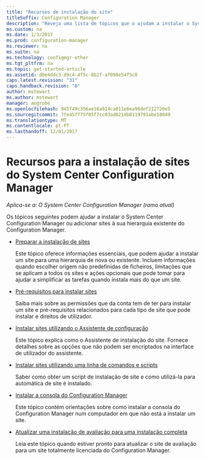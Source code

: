 ```yaml
---
title: "Recursos de instalação do site"
titleSuffix: Configuration Manager
description: "Reveja uma lista de tópicos que o ajudam a instalar o System Center Configuration Manager ou adicionar sites à sua hierarquia."
ms.custom: na
ms.date: 1/3/2017
ms.prod: configuration-manager
ms.reviewer: na
ms.suite: na
ms.technology: configmgr-other
ms.tgt_pltfrm: na
ms.topic: get-started-article
ms.assetid: d0e4ddc3-d9c4-4f5c-8b1f-af098e54f5c8
caps.latest.revision: "31"
caps.handback.revision: "0"
author: mstewart
ms.author: mstewart
manager: angrobe
ms.openlocfilehash: 945f49c356ae16a914ca011e6ea96def212720e5
ms.sourcegitcommit: 7fe45ff75f05f7cc03ad021db8119791abe18049
ms.translationtype: MT
ms.contentlocale: pt-PT
ms.lasthandoff: 12/01/2017
---
```

# <a name="resources-for-installing-system-center-configuration-manager-sites"></a>Recursos para a instalação de sites do System Center Configuration Manager

*Aplica-se a: O System Center Configuration Manager (ramo atual)*

Os tópicos seguintes podem ajudar a instalar o System Center Configuration Manager ou adicionar sites à sua hierarquia existente do Configuration Manager.

- [Preparar a instalação de sites](prepare-to-install-sites.md)

  Este tópico oferece informações essenciais, que podem ajudar a instalar um site para uma hierarquia de nova ou existente. Incluem informações quando escolher origem não predefinidas de ficheiros, limitações que se aplicam a todos os sites e ações opcionais que pode tomar para ajudar a simplificar as tarefas quando instala mais do que um site.

- [Pré-requisitos para instalar sites](prerequisites-for-installing-sites.md)

  Saiba mais sobre as permissões que da conta tem de ter para instalar um site e pré-requisitos relacionados para cada tipo de site que pode instalar e direitos de utilizador.

- [Instalar sites utilizando o Assistente de configuração](use-the-setup-wizard-to-install-sites.md)

  Este tópico explica como o Assistente de instalação do site. Fornece detalhes sobre as opções que não podem ser encriptados na interface de utilizador do assistente.  

- [Instalar sites utilizando uma linha de comandos e scripts](use-a-command-line-to-install-sites.md)

  Saber como obter um script de instalação de site e como utilizá-la para automática de site é instalado.

- [Instalar a consola do Configuration Manager](install-consoles.md)

  Este tópico contém orientações sobre como instalar a consola do Configuration Manager num computador em que não está a instalar um site.

- [Atualizar uma instalação de avaliação para uma instalação completa](upgrade-an-evaluation-install-to-a-full-install.md)

  Leia este tópico quando estiver pronto para atualizar o site de avaliação para um site totalmente licenciada do Configuration Manager.
